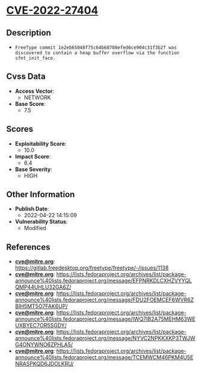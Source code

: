 
# [CVE-2022-27404](https://cve.mitre.org/cgi-bin/cvename.cgi?name=CVE-2022-27404)

## Description

- `FreeType commit 1e2eb65048f75c64b68708efed6ce904c31f3b2f was discovered to contain a heap buffer overflow via the function sfnt_init_face.`

## Cvss Data

- **Access Vector**:
  - NETWORK
- **Base Score**:
  - 7.5

## Scores

- **Exploitability Score**:
  - 10.0
- **Impact Score**:
  - 6.4
- **Base Severity**:
  - HIGH

## Other Information

- **Publish Date**:
  - 2022-04-22 14:15:09
- **Vulnerability Status**:
  - Modified

## References

- **cve@mitre.org**: https://gitlab.freedesktop.org/freetype/freetype/-/issues/1138
- **cve@mitre.org**: https://lists.fedoraproject.org/archives/list/package-announce%40lists.fedoraproject.org/message/EFPNRKDLCXHZVYYQLQMP44UHLU32GA6Z/
- **cve@mitre.org**: https://lists.fedoraproject.org/archives/list/package-announce%40lists.fedoraproject.org/message/FDU2FOEMCEF6WVR6ZBIH5MT5O7FAK6UP/
- **cve@mitre.org**: https://lists.fedoraproject.org/archives/list/package-announce%40lists.fedoraproject.org/message/IWQ7IB2A75MEHM63WEUXBYEC7OR5SGDY/
- **cve@mitre.org**: https://lists.fedoraproject.org/archives/list/package-announce%40lists.fedoraproject.org/message/NYVC2NPKKXKP3TWJWG4ONYWNO6ZPHLA5/
- **cve@mitre.org**: https://lists.fedoraproject.org/archives/list/package-announce%40lists.fedoraproject.org/message/TCEMWCM46PKM4U5ENRASPKQD6JDOLKRU/
